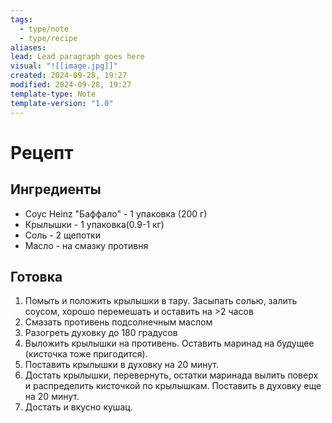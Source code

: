 ```yaml
---
tags:
  - type/note
  - type/recipe
aliases: 
lead: Lead paragraph goes here
visual: "![[image.jpg]]"
created: 2024-09-28, 19:27
modified: 2024-09-28, 19:27
template-type: Note
template-version: "1.0"
---
```


# Рецепт
## Ингредиенты

- Соус Heinz "Баффало" - 1 упаковка (200 г)
- Крылышки - 1 упаковка(0.9-1 кг)
- Соль - 2 щепотки
- Масло - на смазку противня
## Готовка

1. Помыть и положить крылышки в тару. Засыпать солью, залить соусом, хорошо перемешать и оставить на >2 часов
2. Смазать противень подсолнечным маслом
3. Разогреть духовку до 180 градусов
4. Выложить крылышки на противень. Оставить маринад на будущее (кисточка тоже пригодится).
5. Поставить крылышки в духовку на 20 минут.
6. Достать крылышки, перевернуть, остатки маринада вылить поверх и распределить кисточкой по крылышкам. Поставить в духовку еще на 20 минут.
7. Достать и вкусно кушац.